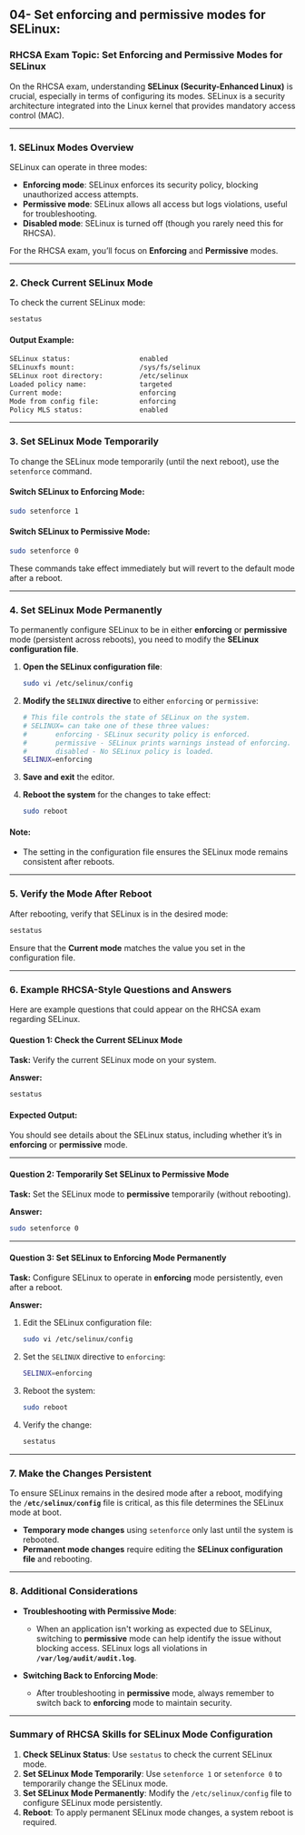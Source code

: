 ## 04- Set enforcing and permissive modes for SELinux:

### **RHCSA Exam Topic: Set Enforcing and Permissive Modes for SELinux**

On the RHCSA exam, understanding **SELinux (Security-Enhanced Linux)** is crucial, especially in terms of configuring its modes. SELinux is a security architecture integrated into the Linux kernel that provides mandatory access control (MAC).

---

### **1. SELinux Modes Overview**

SELinux can operate in three modes:

- **Enforcing mode**: SELinux enforces its security policy, blocking unauthorized access attempts.
- **Permissive mode**: SELinux allows all access but logs violations, useful for troubleshooting.
- **Disabled mode**: SELinux is turned off (though you rarely need this for RHCSA).

For the RHCSA exam, you’ll focus on **Enforcing** and **Permissive** modes.

---

### **2. Check Current SELinux Mode**

To check the current SELinux mode:

```bash
sestatus
```

#### **Output Example:**
```bash
SELinux status:                 enabled
SELinuxfs mount:                /sys/fs/selinux
SELinux root directory:         /etc/selinux
Loaded policy name:             targeted
Current mode:                   enforcing
Mode from config file:          enforcing
Policy MLS status:              enabled
```

---

### **3. Set SELinux Mode Temporarily**

To change the SELinux mode temporarily (until the next reboot), use the `setenforce` command.

#### **Switch SELinux to Enforcing Mode**:
```bash
sudo setenforce 1
```

#### **Switch SELinux to Permissive Mode**:
```bash
sudo setenforce 0
```

These commands take effect immediately but will revert to the default mode after a reboot.

---

### **4. Set SELinux Mode Permanently**

To permanently configure SELinux to be in either **enforcing** or **permissive** mode (persistent across reboots), you need to modify the **SELinux configuration file**.

1. **Open the SELinux configuration file**:
   ```bash
   sudo vi /etc/selinux/config
   ```

2. **Modify the `SELINUX` directive** to either `enforcing` or `permissive`:
   ```bash
   # This file controls the state of SELinux on the system.
   # SELINUX= can take one of these three values:
   #       enforcing - SELinux security policy is enforced.
   #       permissive - SELinux prints warnings instead of enforcing.
   #       disabled - No SELinux policy is loaded.
   SELINUX=enforcing
   ```

3. **Save and exit** the editor.

4. **Reboot the system** for the changes to take effect:
   ```bash
   sudo reboot
   ```

#### **Note:**
- The setting in the configuration file ensures the SELinux mode remains consistent after reboots.

---

### **5. Verify the Mode After Reboot**

After rebooting, verify that SELinux is in the desired mode:

```bash
sestatus
```

Ensure that the **Current mode** matches the value you set in the configuration file.

---

### **6. Example RHCSA-Style Questions and Answers**

Here are example questions that could appear on the RHCSA exam regarding SELinux.

#### **Question 1: Check the Current SELinux Mode**

**Task:** Verify the current SELinux mode on your system.

**Answer:**

```bash
sestatus
```

#### **Expected Output**:
You should see details about the SELinux status, including whether it’s in **enforcing** or **permissive** mode.

---

#### **Question 2: Temporarily Set SELinux to Permissive Mode**

**Task:** Set the SELinux mode to **permissive** temporarily (without rebooting).

**Answer:**

```bash
sudo setenforce 0
```

---

#### **Question 3: Set SELinux to Enforcing Mode Permanently**

**Task:** Configure SELinux to operate in **enforcing** mode persistently, even after a reboot.

**Answer:**

1. Edit the SELinux configuration file:
   ```bash
   sudo vi /etc/selinux/config
   ```

2. Set the `SELINUX` directive to `enforcing`:
   ```bash
   SELINUX=enforcing
   ```

3. Reboot the system:
   ```bash
   sudo reboot
   ```

4. Verify the change:
   ```bash
   sestatus
   ```

---

### **7. Make the Changes Persistent**

To ensure SELinux remains in the desired mode after a reboot, modifying the **`/etc/selinux/config`** file is critical, as this file determines the SELinux mode at boot.

- **Temporary mode changes** using `setenforce` only last until the system is rebooted.
- **Permanent mode changes** require editing the **SELinux configuration file** and rebooting.

---

### **8. Additional Considerations**

- **Troubleshooting with Permissive Mode**: 
  - When an application isn't working as expected due to SELinux, switching to **permissive** mode can help identify the issue without blocking access. SELinux logs all violations in **`/var/log/audit/audit.log`**.
  
- **Switching Back to Enforcing Mode**:
  - After troubleshooting in **permissive** mode, always remember to switch back to **enforcing** mode to maintain security.

---

### **Summary of RHCSA Skills for SELinux Mode Configuration**

1. **Check SELinux Status**: Use `sestatus` to check the current SELinux mode.
2. **Set SELinux Mode Temporarily**: Use `setenforce 1` or `setenforce 0` to temporarily change the SELinux mode.
3. **Set SELinux Mode Permanently**: Modify the `/etc/selinux/config` file to configure SELinux mode persistently.
4. **Reboot**: To apply permanent SELinux mode changes, a system reboot is required.
